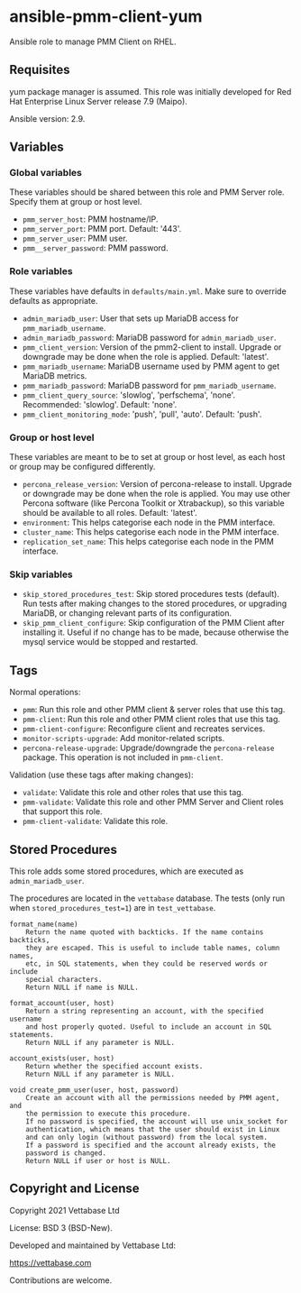 # ansible-pmm-client-yum

Ansible role to manage PMM Client on RHEL.


## Requisites

yum package manager is assumed. This role was initially developed for
Red Hat Enterprise Linux Server release 7.9 (Maipo).

Ansible version: 2.9.


## Variables

### Global variables

These variables should be shared between this role and PMM Server role. Specify them at group or host level.

- `pmm_server_host`: PMM hostname/IP.
- `pmm_server_port`: PMM port. Default: '443'.
- `pmm_server_user`: PMM user.
- `pmm__server_password`: PMM password.

### Role variables

These variables have defaults in `defaults/main.yml`. Make sure to override defaults as appropriate.

- `admin_mariadb_user`: User that sets up MariaDB access for `pmm_mariadb_username`.
- `admin_mariadb_password`: MariaDB password for `admin_mariadb_user`.
- `pmm_client_version`: Version of the pmm2-client to install. Upgrade or downgrade may be done when the role is applied. Default: 'latest'.
- `pmm_mariadb_username`: MariaDB username used by PMM agent to get MariaDB metrics.
- `pmm_mariadb_password`: MariaDB password for `pmm_mariadb_username`.
- `pmm_client_query_source`: 'slowlog', 'perfschema', 'none'. Recommended: 'slowlog'. Default: 'none'.
- `pmm_client_monitoring_mode`: 'push', 'pull', 'auto'. Default: 'push'.


### Group or host level

These variables are meant to be to set at group or host level, as each host or group may be configured differently.

- `percona_release_version`: Version of percona-release to install. Upgrade or downgrade may be done when the role is applied. You may use other Percona software (like Percona Toolkit or Xtrabackup), so this variable should be available to all roles. Default: 'latest'.
- `environment`: This helps categorise each node in the PMM interface.
- `cluster_name`: This helps categorise each node in the PMM interface.
- `replication_set_name`: This helps categorise each node in the PMM interface.

### Skip variables

- `skip_stored_procedures_test`: Skip stored procedures tests (default). Run tests after making changes to the stored procedures, or upgrading MariaDB, or changing relevant parts of its configuration.
- `skip_pmm_client_configure`: Skip configuration of the PMM Client after installing it. Useful if no change has to be made, because otherwise the mysql service would be stopped and restarted.


## Tags

Normal operations:

- `pmm`: Run this role and other PMM client & server roles that use this tag.
- `pmm-client`: Run this role and other PMM client roles that use this tag.
- `pmm-client-configure`: Reconfigure client and recreates services.
- `monitor-scripts-upgrade`: Add monitor-related scripts.
- `percona-release-upgrade`: Upgrade/downgrade the `percona-release` package. This operation is not included in `pmm-client`.

Validation (use these tags after making changes):

- `validate`: Validate this role and other roles that use this tag.
- `pmm-validate`: Validate this role and other PMM Server and Client roles that support this role.
- `pmm-client-validate`: Validate this role.


## Stored Procedures

This role adds some stored procedures, which are executed as `admin_mariadb_user`.

The procedures are located in the `vettabase` database. The tests (only run when
`stored_procedures_test=1`) are in `test_vettabase`.

```
format_name(name)
    Return the name quoted with backticks. If the name contains backticks,
    they are escaped. This is useful to include table names, column names,
    etc, in SQL statements, when they could be reserved words or include
    special characters.
    Return NULL if name is NULL.

format_account(user, host)
    Return a string representing an account, with the specified username
    and host properly quoted. Useful to include an account in SQL statements.
    Return NULL if any parameter is NULL.

account_exists(user, host)
    Return whether the specified account exists.
    Return NULL if any parameter is NULL.

void create_pmm_user(user, host, password)
    Create an account with all the permissions needed by PMM agent, and
    the permission to execute this procedure.
    If no password is specified, the account will use unix_socket for
    authentication, which means that the user should exist in Linux
    and can only login (without password) from the local system.
    If a password is specified and the account already exists, the
    password is changed.
    Return NULL if user or host is NULL.
```


## Copyright and License

Copyright  2021  Vettabase Ltd

License: BSD 3 (BSD-New).

Developed and maintained by Vettabase Ltd:

https://vettabase.com

Contributions are welcome.
